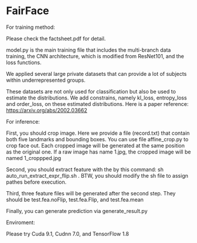 # FairFace

For training method:

Please check the factsheet.pdf for detail.

model.py is the main training file that includes the multi-branch data training, the CNN architecture, which is modified from ResNet101, and the loss functions.

We applied several large private datasets that can provide a lot of subjects within underrepresented groups.

These datasets are not only used for classification but also be used to estimate the distributions. We add constrains, namely kl_loss, entropy_loss and order_loss, on these estimated distributions. Here is a paper reference: https://arxiv.org/abs/2002.03662

For inference:

First, you should crop image. Here we provide a file (record.txt) that contain both five landmarks and bounding boxes. You can use file affine_crop.py to crop face out. Each cropped image will be generated at the same position as the original one. If a raw image has name 1.jpg, the cropped image will be named 1_croppped.jpg

Second, you should extract feature with the by this command: sh auto_run_extract_expr_flip.sh . BTW, you should modify the sh file to assign pathes before execution.

Third, three feature files will be generated after the second step. They should be test.fea.noFlip, test.fea.Flip, and test.fea.mean

Finally, you can generate prediction via generate_result.py

Enviroment:

Please try Cuda 9.1, Cudnn 7.0, and TensorFlow 1.8
